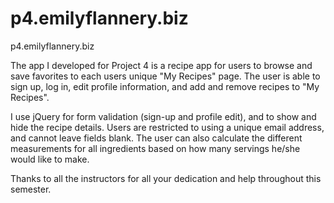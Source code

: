 p4.emilyflannery.biz
====================

p4.emilyflannery.biz


The app I developed for Project 4 is a recipe app for users to browse and save favorites to each users unique "My Recipes" page. The user is able to sign up, log in, edit profile information, and add and remove recipes to "My Recipes". 

I use jQuery for form validation (sign-up and profile edit), and to show and hide the recipe details. Users are restricted to using a unique email address, and cannot leave fields blank. The user can also calculate the different measurements for all ingredients based on how many servings he/she would like to make.

Thanks to all the instructors for all your dedication and help throughout this semester. 